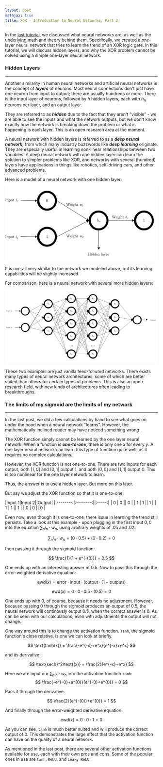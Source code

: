 ```yaml
---
layout: post
mathjax: true
title: XOR - Introduction to Neural Networks, Part 2
---
```

In the <a href="https://osghaffar.github.io/XOR-neural-networks-part-1/">last tutorial</a>, we discussed what neural networks are, as well as the underlying math and theory behind them. Specifically, we created a one-layer neural network that tries to learn the trend of an XOR logic gate. In this tutorial, we will discuss hidden layers, and why the XOR problem cannot be solved using a simple one-layer neural network.

### Hidden Layers
--------------------
Another similarity in human neural networks and artificial neural networks is the concept of ***layers*** of neurons. Most neural connections don't just have one neuron from input to output; there are usually hundreds or more. There is the input layer of neurons, followed by $h$ hidden layers, each with $h_n$ neurons per layer, and an output layer. 

They are referred to as ***hidden*** due to the fact that they aren't "visible" - we are able to see the inputs and what the network outputs, but we don't know exactly how the network is breaking down the problem or what is happening is each layer. This is an open research area at the moment.

A neural network with hidden layers is referred to as a ***deep neural network***, from which many industry buzzwords like ***deep learning*** originate. They are especially useful in learning non-linear relationships between two variables. A deep neural network with one hidden layer can learn the solution to simpler problems like XOR, and networks with several (hundred) layers have applications in things like robotics, self-driving cars, and other advanced problems.

Here is a model of a neural network with one hidden layer:

![Neural Network w/ hidden layer](/images/NNhiddenlayer.png "Neural Network w/ hidden layer")

It is overall very similar to the network we modeled above, but its learning capabilities will be slightly increased. 

For comparison, here is a neural network with several more hidden layers:

![Neural Network w/ several hidden layers](/images/NNmultiplehidden.png "Neural Network w/ several hidden layers")

These two examples are just vanilla feed-forward networks. There exists many types of neural network architectures, some of which are better suited than others for certain types of problems. This is also an open research field, with new kinds of architectures often leading to breakthroughs.

### The limits of my sigmoid are the limits of my network
-----------------------
In the last post, we did a few calculations by hand to see what goes on under the hood when a neural network "learns". However, the mathematically inclined reader may have noticed something wrong.

The XOR function simply cannot be learned by the one layer neural network. When a function is ***one-to-one***, there is only one $x$ for every $y$. A one layer neural network can learn this type of function quite well, as it requires no complex calculations. 

However, the XOR function is not one-to-one. There are two inputs for each output, both $[1, 0]$ and $[0, 1]$ output $1$, and both $[0, 0]$ and $[1, 1]$ output $0$. This is too nonlinear for the one layer network to learn.

Thus, the answer is to use a hidden layer. But more on this later.

But say we adjust the XOR function so that it is one-to-one:

|Input 1|Input 2||Output|
|:--------:|:--------:||:-----:|
| 0        | 0        || 0 |
| 1        | 1        || 1 |
| 1        | 1        || 1 |
| 0        | 0        || 0 |

Even now, even though it is one-to-one, there issue in learning the trend still persists. Take a look at this example - upon plugging in the first input $0, 0$ into the equation $\sum_n i_n \cdot w_n$, using arbitrary weights of $.05$ and $.02$:

$$
\sum_n i_n \cdot w_n = (0 \cdot 0.5) + (0 \cdot 0.2) = 0
$$

then passing it through the sigmoid function:

$$
\frac{1}{1 + e^{-(0)}} = 0.5
$$

One ends up with an interesting answer of $0.5$. Now to pass this through the error-weighted derivative equation:

$$
\text{ewd}(x) = \text{error} \cdot \text{input} \cdot \big(\text{output}\cdot (1 - \text{output})\big)
$$

$$
\text{ewd}(x) = 0 \cdot 0 \cdot 0.5 \cdot (0.5) = 0
$$

One ends up with 0, of course, because it needs no adjustment. However, because passing 0 through the sigmoid produces an output of $0.5$, the neural network will continously output $0.5$, when the correct answer is 0. As can be seen with our calculations, even with adjustments the output will not change.

One way around this is to change the activation function. ```Tanh```, the sigmoid function's close relative, is one we can look at briefly. 

$$
\text{tanh(x)} = \frac{-e^{-x}+e^x}{e^{-x}+e^x}
$$

and its derivative:

$$
\text{sech}^2\text{(x)} = \frac{2}{e^{-x}+e^x}
$$

Here we are input our $\sum_n i_n \cdot w_n$ into the activation function ```tanh```:
$$
\frac{-e^{-0}+e^{0}}{e^{-0}+e^{0}} = 0
$$

Pass it through the derivative:

$$
\frac{2}{e^{-(0)}+e^{0}} = 1
$$

And finally through the error-weighted derivative equation:

$$
\text{ewd(x)} = 0 \cdot 0 \cdot 1 = 0
$$

As you can see, ```tanh``` is much better suited and will produce the correct output of 0. This demonstrates the large effect that the activation function can have on the quality of a neural network.

As mentioned in the last post, there are several other activation functions available for use, each with their own pros and cons. Some of the popular ones in use are ```tanh```, ```ReLU```, and ```Leaky ReLU```.
